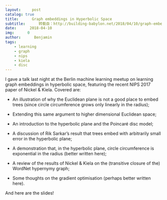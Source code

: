 ```yaml
---
layout:     post
catalog: true
title:      Graph embeddings in Hyperbolic Space
subtitle:      转载自：http://building-babylon.net/2018/04/10/graph-embeddings-in-hyperbolic-space/
date:      2018-04-10
img:      0
author:      Benjamin
tags:
    - learning
    - graph
    - nips
    - kiela
    - disc
---
```


I gave a talk last night at the Berlin machine learning meetup on learning graph embeddings in hyperbolic space, featuring the recent NIPS 2017 paper of Nickel & Kiela. Covered are:

- An illustration of why the Euclidean plane is not a good place to embed trees (since circle circumference grows only linearly in the radius);

- Extending this same argument to higher dimensional Euclidean space;

- An introduction to the hyperbolic plane and the Poincaré disc model;

- A discussion of Rik Sarkar’s result that trees embed with arbitrarily small error in the hyperbolic plane;

- A demonstration that, in the hyperbolic plane, circle circumference is exponential in the radius (better written here);

- A review of the results of Nickel & Kiela on the (transitive closure of the) WordNet hypernymy graph;

- Some thoughts on the gradient optimisation (perhaps better written here).


And here are the slides!
